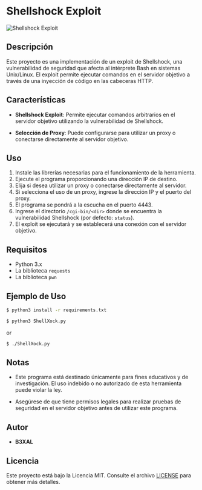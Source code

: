 # Shellshock Exploit

![Shellshock Exploit](https://img.shields.io/badge/Shellshock%20Exploit-v1.0-brightgreen)

## Descripción

Este proyecto es una implementación de un exploit de Shellshock, una vulnerabilidad de seguridad que afecta al intérprete Bash en sistemas Unix/Linux. El exploit permite ejecutar comandos en el servidor objetivo a través de una inyección de código en las cabeceras HTTP.

## Características

- **Shellshock Exploit**: Permite ejecutar comandos arbitrarios en el servidor objetivo utilizando la vulnerabilidad de Shellshock.

- **Selección de Proxy**: Puede configurarse para utilizar un proxy o conectarse directamente al servidor objetivo.

## Uso

1. Instale las librerías necesarias para el funcionamiento de la herramienta.
2. Ejecute el programa proporcionando una dirección IP de destino.
3. Elija si desea utilizar un proxy o conectarse directamente al servidor.
4. Si selecciona el uso de un proxy, ingrese la dirección IP y el puerto del proxy.
5. El programa se pondrá a la escucha en el puerto 4443.
6. Ingrese el directorio `/cgi-bin/<dir>` donde se encuentra la vulnerabilidad Shellshock (por defecto: `status`).
7. El exploit se ejecutará y se establecerá una conexión con el servidor objetivo.

## Requisitos

- Python 3.x
- La biblioteca `requests`
- La biblioteca `pwn`

## Ejemplo de Uso

```bash
$ python3 install -r requirements.txt
```
```bash
$ python3 ShellXock.py
```
or
```bash
$ ./ShellXock.py
```

## Notas

- Este programa está destinado únicamente para fines educativos y de investigación. El uso indebido o no autorizado de esta herramienta puede violar la ley.

- Asegúrese de que tiene permisos legales para realizar pruebas de seguridad en el servidor objetivo antes de utilizar este programa.


## Autor

- **B3XAL**


## Licencia

Este proyecto está bajo la Licencia MIT. Consulte el archivo [LICENSE](LICENSE) para obtener más detalles.


